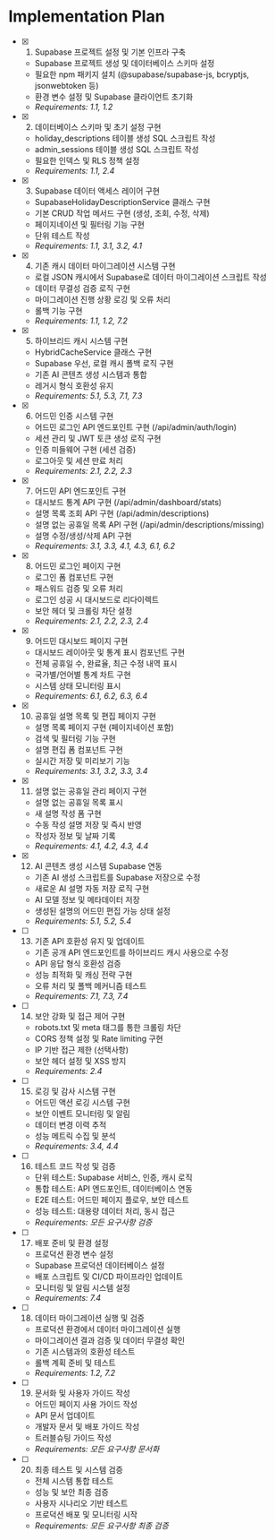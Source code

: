 # Implementation Plan

- [x] 1. Supabase 프로젝트 설정 및 기본 인프라 구축
  - Supabase 프로젝트 생성 및 데이터베이스 스키마 설정
  - 필요한 npm 패키지 설치 (@supabase/supabase-js, bcryptjs, jsonwebtoken 등)
  - 환경 변수 설정 및 Supabase 클라이언트 초기화
  - _Requirements: 1.1, 1.2_

- [x] 2. 데이터베이스 스키마 및 초기 설정 구현
  - holiday_descriptions 테이블 생성 SQL 스크립트 작성
  - admin_sessions 테이블 생성 SQL 스크립트 작성
  - 필요한 인덱스 및 RLS 정책 설정
  - _Requirements: 1.1, 2.4_

- [x] 3. Supabase 데이터 액세스 레이어 구현
  - SupabaseHolidayDescriptionService 클래스 구현
  - 기본 CRUD 작업 메서드 구현 (생성, 조회, 수정, 삭제)
  - 페이지네이션 및 필터링 기능 구현
  - 단위 테스트 작성
  - _Requirements: 1.1, 3.1, 3.2, 4.1_

- [x] 4. 기존 캐시 데이터 마이그레이션 시스템 구현
  - 로컬 JSON 캐시에서 Supabase로 데이터 마이그레이션 스크립트 작성
  - 데이터 무결성 검증 로직 구현
  - 마이그레이션 진행 상황 로깅 및 오류 처리
  - 롤백 기능 구현
  - _Requirements: 1.1, 1.2, 7.2_

- [x] 5. 하이브리드 캐시 시스템 구현
  - HybridCacheService 클래스 구현
  - Supabase 우선, 로컬 캐시 폴백 로직 구현
  - 기존 AI 콘텐츠 생성 시스템과 통합
  - 레거시 형식 호환성 유지
  - _Requirements: 5.1, 5.3, 7.1, 7.3_

- [x] 6. 어드민 인증 시스템 구현
  - 어드민 로그인 API 엔드포인트 구현 (/api/admin/auth/login)
  - 세션 관리 및 JWT 토큰 생성 로직 구현
  - 인증 미들웨어 구현 (세션 검증)
  - 로그아웃 및 세션 만료 처리
  - _Requirements: 2.1, 2.2, 2.3_

- [x] 7. 어드민 API 엔드포인트 구현
  - 대시보드 통계 API 구현 (/api/admin/dashboard/stats)
  - 설명 목록 조회 API 구현 (/api/admin/descriptions)
  - 설명 없는 공휴일 목록 API 구현 (/api/admin/descriptions/missing)
  - 설명 수정/생성/삭제 API 구현
  - _Requirements: 3.1, 3.3, 4.1, 4.3, 6.1, 6.2_

- [x] 8. 어드민 로그인 페이지 구현
  - 로그인 폼 컴포넌트 구현
  - 패스워드 검증 및 오류 처리
  - 로그인 성공 시 대시보드로 리다이렉트
  - 보안 헤더 및 크롤링 차단 설정
  - _Requirements: 2.1, 2.2, 2.3, 2.4_

- [x] 9. 어드민 대시보드 페이지 구현
  - 대시보드 레이아웃 및 통계 표시 컴포넌트 구현
  - 전체 공휴일 수, 완료율, 최근 수정 내역 표시
  - 국가별/언어별 통계 차트 구현
  - 시스템 상태 모니터링 표시
  - _Requirements: 6.1, 6.2, 6.3, 6.4_

- [x] 10. 공휴일 설명 목록 및 편집 페이지 구현
  - 설명 목록 페이지 구현 (페이지네이션 포함)
  - 검색 및 필터링 기능 구현
  - 설명 편집 폼 컴포넌트 구현
  - 실시간 저장 및 미리보기 기능
  - _Requirements: 3.1, 3.2, 3.3, 3.4_

- [x] 11. 설명 없는 공휴일 관리 페이지 구현
  - 설명 없는 공휴일 목록 표시
  - 새 설명 작성 폼 구현
  - 수동 작성 설명 저장 및 즉시 반영
  - 작성자 정보 및 날짜 기록
  - _Requirements: 4.1, 4.2, 4.3, 4.4_

- [x] 12. AI 콘텐츠 생성 시스템 Supabase 연동
  - 기존 AI 생성 스크립트를 Supabase 저장으로 수정
  - 새로운 AI 설명 자동 저장 로직 구현
  - AI 모델 정보 및 메타데이터 저장
  - 생성된 설명의 어드민 편집 가능 상태 설정
  - _Requirements: 5.1, 5.2, 5.4_

- [ ] 13. 기존 API 호환성 유지 및 업데이트
  - 기존 공개 API 엔드포인트를 하이브리드 캐시 사용으로 수정
  - API 응답 형식 호환성 검증
  - 성능 최적화 및 캐싱 전략 구현
  - 오류 처리 및 폴백 메커니즘 테스트
  - _Requirements: 7.1, 7.3, 7.4_

- [ ] 14. 보안 강화 및 접근 제어 구현
  - robots.txt 및 meta 태그를 통한 크롤링 차단
  - CORS 정책 설정 및 Rate limiting 구현
  - IP 기반 접근 제한 (선택사항)
  - 보안 헤더 설정 및 XSS 방지
  - _Requirements: 2.4_

- [ ] 15. 로깅 및 감사 시스템 구현
  - 어드민 액션 로깅 시스템 구현
  - 보안 이벤트 모니터링 및 알림
  - 데이터 변경 이력 추적
  - 성능 메트릭 수집 및 분석
  - _Requirements: 3.4, 4.4_

- [ ] 16. 테스트 코드 작성 및 검증
  - 단위 테스트: Supabase 서비스, 인증, 캐시 로직
  - 통합 테스트: API 엔드포인트, 데이터베이스 연동
  - E2E 테스트: 어드민 페이지 플로우, 보안 테스트
  - 성능 테스트: 대용량 데이터 처리, 동시 접근
  - _Requirements: 모든 요구사항 검증_

- [ ] 17. 배포 준비 및 환경 설정
  - 프로덕션 환경 변수 설정
  - Supabase 프로덕션 데이터베이스 설정
  - 배포 스크립트 및 CI/CD 파이프라인 업데이트
  - 모니터링 및 알림 시스템 설정
  - _Requirements: 7.4_

- [ ] 18. 데이터 마이그레이션 실행 및 검증
  - 프로덕션 환경에서 데이터 마이그레이션 실행
  - 마이그레이션 결과 검증 및 데이터 무결성 확인
  - 기존 시스템과의 호환성 테스트
  - 롤백 계획 준비 및 테스트
  - _Requirements: 1.2, 7.2_

- [ ] 19. 문서화 및 사용자 가이드 작성
  - 어드민 페이지 사용 가이드 작성
  - API 문서 업데이트
  - 개발자 문서 및 배포 가이드 작성
  - 트러블슈팅 가이드 작성
  - _Requirements: 모든 요구사항 문서화_

- [ ] 20. 최종 테스트 및 시스템 검증
  - 전체 시스템 통합 테스트
  - 성능 및 보안 최종 검증
  - 사용자 시나리오 기반 테스트
  - 프로덕션 배포 및 모니터링 시작
  - _Requirements: 모든 요구사항 최종 검증_